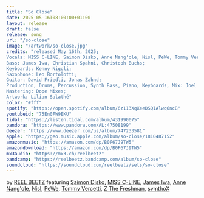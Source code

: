 ```yaml
---
title: "So Close"
date: 2025-05-16T08:00:00+01:00
layout: release
draft: false
release: song
url: "/so-close"
image: "/artwork/so-close.jpg"
credits: "released May 16th, 2025;
Vocals: MISS C-LINE, Saimon Disko, Anne Nang'ole, Nisl, PeWe, Tommy Vercetti, Z The Freshman, svmthoX;
Bass: James Iwa, Christian Spahni, Christoph Buchs;
Keyboards: Kenny Niggli;
Saxophone: Leo Bortolotti;
Guitar: David Friedli, Jonas Zahnd;
Production, Drums, Percussion, Synth Bass, Piano, Keyboards, Mix: Joel Studler aka REEL BEETZ;
Mastering: Dope Mixes;
Artwork: Lilian Salathé"
color: "#fff"
spotify: "https://open.spotify.com/album/6z113XqXeeDSQIAlwq6ncB"
youtubeid: "75En0FW9EKU"
tidal: "https://listen.tidal.com/album/431990075"
pandora: "https://www.pandora.com/AL:47508199"
deezer: "https://www.deezer.com/us/album/747233581"
apple: "https://geo.music.apple.com/album/so-close/1810487152"
amazonmusic: "https://amazon.com/dp/B0F67J9TW5"
amazondownload: "https://amazon.com/dp/B0F67J9TW5"
mx3audio: "https://mx3.ch/reelbeetz"
bandcamp: "https://reelbeetz.bandcamp.com/album/so-close"
soundcloud: "https://soundcloud.com/reelbeetz/sets/so-close"
---
```


by [REEL BEETZ](https://reelbeetz.ch/) featuring [Saimon Disko](https://www.instagram.com/saimondisko/), [MISS C-LINE](https://instagram.com/missclineofficial), [James Iwa](https://www.instagram.com/james_iwa/), [Anne Nang'ole](https://instagram.com/annenangole), [Nisl](https://nisl.ch/), [PeWe](https://www.instagram.com/pewe.ruumstylez/), [Tommy Vercetti](https://www.tommyvercetti.ch), [Z The Freshman](https://www.instagram.com/zthefreshman/), [svmthoX](https://www.instagram.com/svmthox/)
